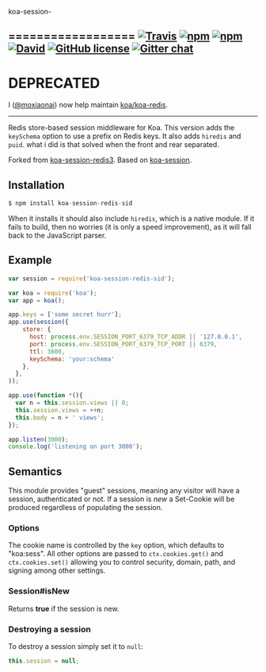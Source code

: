 koa-session-

==================
[![Travis](https://img.shields.io/travis/DaAwesomeP/koa-session-redis3.svg?style=flat-square)](https://travis-ci.org/DaAwesomeP/koa-session-redis3) [![npm](https://img.shields.io/npm/v/koa-session-redis3.svg?style=flat-square)](https://www.npmjs.com/package/koa-session-redis3) [![npm](https://img.shields.io/npm/dm/koa-session-redis3.svg?style=flat-square)](https://www.npmjs.com/package/koa-session-redis3) [![David](https://img.shields.io/david/DaAwesomeP/koa-session-redis3.svg?style=flat-square)](https://david-dm.org/DaAwesomeP/koa-session-redis3) [![GitHub license](https://img.shields.io/github/license/DaAwesomeP/koa-session-redis3.svg?style=flat-square)](https://github.com/DaAwesomeP/koa-session-redis3/blob/master/LICENSE) [![Gitter chat](https://img.shields.io/badge/gitter-join%20chat-1DCE73.svg?style=flat-square)](https://gitter.im/DaAwesomeP/koa-session-redis3)
---

# DEPRECATED
I ([@moxiaonai](https://github.com/moxiaoani)) now help maintain [koa/koa-redis](https://github.com/koajs/koa-redis).

---
Redis store-based session middleware for Koa. This version adds the `keySchema` option to use a prefix on Redis keys. It also adds `hiredis` and `puid`. what i did is that solved when the front and rear separated.

Forked from [koa-session-redis3](https://github.com/DaAwesomeP/koa-session-redis3). Based on [koa-session](https://github.com/koajs/session).

## Installation

```javascript
$ npm install koa-session-redis-sid
```
When it installs it should also include `hiredis`, which is a native module. If it fails to build, then no worries (it is only a speed improvement), as it will fall back to the JavaScript parser.

## Example

```javascript
var session = require('koa-session-redis-sid');

var koa = require('koa');
var app = koa();

app.keys = ['some secret hurr'];
app.use(session({
    store: {
      host: process.env.SESSION_PORT_6379_TCP_ADDR || '127.0.0.1',
      port: process.env.SESSION_PORT_6379_TCP_PORT || 6379,
      ttl: 3600,
      keySchema: 'your:schema'
    },
  },
));

app.use(function *(){
  var n = this.session.views || 0;
  this.session.views = ++n;
  this.body = n + ' views';
});

app.listen(3000);
console.log('listening on port 3000');
```

## Semantics

This module provides "guest" sessions, meaning any visitor will have a session, authenticated or not. If a session is _new_ a Set-Cookie will be produced regardless of populating the session.

### Options

The cookie name is controlled by the `key` option, which defaults to "koa:sess". All other options are passed to `ctx.cookies.get()` and `ctx.cookies.set()` allowing you to control security, domain, path, and signing among other settings.

### Session#isNew

  Returns __true__ if the session is new.

### Destroying a session

To destroy a session simply set it to `null`:

```javascript
this.session = null;
```
